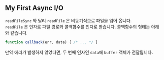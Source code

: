 ## My First Async I/O

`readFileSync` 와 달리 `readFile` 은 비동기식으로 파일을 읽어 옵니다. </br>
`readFile` 은 인자로 파일 경로와 콜백함수를 인자로 받습니다. 콜백함수의 형태는 아래와 같습니다.

```javascript
function callback(err, data) { /* ... */ }
```
만약 에러가 발생하지 않았다면, 두 번째 인자인 `data`에 `buffer` 객체가 전달됩니다.